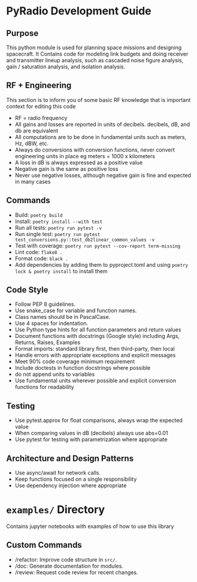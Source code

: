 # PyRadio Development Guide
## Purpose
This python module is used for planning space missions and designing spacecraft. It Contains
code for modeling link budgets and doing receiver and transmitter lineup analysis, such as
cascaded noise figure analysis, gain / saturation analysis, and isolation analysis.

## RF + Engineering
This section is to inform you of some basic RF knowledge that is important context for editing
this code
- RF = radio frequency
- All gains and losses are reported in units of decibels. decibels, dB, and db are equivalent
- All computations are to be done in fundamental units such as meters, Hz, dBW, etc.
- Always do conversions with conversion functions, never convert engineering units in place eg meters = 1000 x kilometers
- A loss in dB is always expressed as a positive value
- Negative gain is the same as positive loss
- Never use negative losses, although negative gain is fine and expected in many cases

## Commands
- Build: `poetry build`
- Install: `poetry install --with test`
- Run all tests: `poetry run pytest -v`
- Run single test: `poetry run pytest test_conversions.py::test_db2linear_common_values -v`
- Test with coverage: `poetry run pytest --cov-report term-missing`
- Lint code: `flake8 .`
- Format code: `black .`
- Add dependencies by adding them to pyproject.toml and using `poetry lock & poetry install` to install them
## Code Style
- Follow PEP 8 guidelines.
- Use snake_case for variable and function names.
- Class names should be in PascalCase.
- Use 4 spaces for indentation.
- Use Python type hints for all function parameters and return values
- Document functions with docstrings (Google style) including Args, Returns, Raises, Examples
- Format imports: standard library first, then third-party, then local
- Handle errors with appropriate exceptions and explicit messages
- Meet 90% code coverage minimum requirement
- Include doctests in function docstrings where possible
- do not append units to variables
- Use fundamental units wherever possible and explicit conversion functions for readability

## Testing
- Use pytest.approx for float comparisons, always wrap the expected value
- When comparing values in dB (decibels) always use abs=0.01
- Use pytest for testing with parametrization where appropriate

## Architecture and Design Patterns
<!-- - `main.py`: Entry point of the application.
- `utils.py`: Utility functions.
- `models/`: Data models.
- `services/`: External API interactions. -->
- Use async/await for network calls.
- Keep functions focused on a single responsibility
- Use dependency injection where appropriate

# `examples/` Directory
Contains jupyter notebooks with examples of how to use this library

## Custom Commands
- /refactor: Improve code structure in `src/`.
- /doc: Generate documentation for modules.
- /review: Request code review for recent changes.
